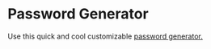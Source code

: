 # Password Generator

Use this quick and cool customizable [password generator.](http://agogte.github.io/passgen_JS)
